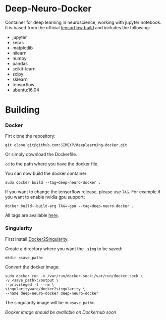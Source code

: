 # Deep-Neuro-Docker
Container for deep learning in neuroscience, working with jupyter notebook.
It is based from the official [tensorflow build](https://github.com/tensorflow/tensorflow/tree/master/tensorflow/tools/dockerfiles) and includes the following:
- jupyter
- keras
- matplotlib
- nilearn
- numpy
- pandas
- scikit-learn 
- scipy
- sklearn
- tensorflow
- ubuntu:16.04

# Building
### Docker
Firt clone the repository:
```
git clone git@github.com:SIMEXP/deeplearning-docker.git
```
Or simply download the Dockerfile.

`cd` to the path where you have the docker file.

You can now build the docker container:
```
sudo docker build --tag=deep-neuro-docker .
```
If you want to change the tensorflow release, please use `TAG`.
For example if you want to enable nvidia gpu support:
```
docker build--build-arg TAG=-gpu --tag=deep-neuro-docker .
```
All tags are available [here](https://hub.docker.com/r/tensorflow/tensorflow).
### Singularity

First install [Docker2Singularity](https://github.com/singularityware/docker2singularity).

Create a directory where you want the `.simg` to be saved:
```
mkdir <save_path>
```

Convert the docker image:
```
sudo docker run -v /var/run/docker.sock:/var/run/docker.sock \
-v <save_path>:/output \
--privileged -t --rm \
singularityware/docker2singularity \
--name deep-neuro-docker deep-neuro-docker
```
The singularity image will be in `<save_path>`.

*Docker image should be available on Dockerhub soon*
